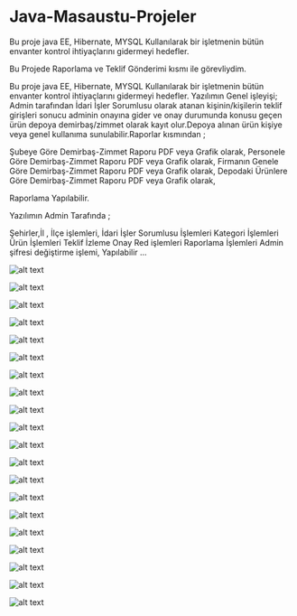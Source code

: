 # Java-Masaustu-Projeler

Bu proje java EE, Hibernate, MYSQL Kullanılarak bir işletmenin bütün envanter kontrol ihtiyaçlarını gidermeyi hedefler.

Bu Projede Raporlama ve Teklif Gönderimi kısmı ile görevliydim.

Bu proje java EE, Hibernate, MYSQL Kullanılarak bir işletmenin bütün envanter kontrol ihtiyaçlarını gidermeyi hedefler.
Yazılımın Genel işleyişi;
Admin tarafından İdari İşler Sorumlusu olarak atanan kişinin/kişilerin teklif girişleri sonucu adminin onayına gider ve onay durumunda konusu geçen ürün depoya demirbaş/zimmet olarak kayıt olur.Depoya alınan ürün kişiye veya genel kullanıma sunulabilir.Raporlar kısmından ;

Şubeye Göre Demirbaş-Zimmet Raporu PDF veya Grafik olarak,
Personele Göre Demirbaş-Zimmet Raporu PDF veya Grafik olarak,
Firmanın Genele Göre Demirbaş-Zimmet Raporu PDF veya Grafik olarak,
Depodaki Ürünlere Göre Demirbaş-Zimmet Raporu PDF veya Grafik olarak,

Raporlama Yapılabilir.

Yazılımın Admin Tarafında ;

Şehirler,İl , İlçe işlemleri,
İdari İşler Sorumlusu İşlemleri
Kategori İşlemleri
Ürün İşlemleri
Teklif İzleme Onay Red işlemleri
Raporlama İşlemleri
Admin şifresi değiştirme işlemi,
Yapılabilir ...


![alt text](Ekran_Goruntuleri/1.jpg "Project Photo 1")

![alt text](Ekran_Goruntuleri/2.jpg "Project Photo 2")

![alt text](Ekran_Goruntuleri/3.jpg "Project Photo 3")

![alt text](Ekran_Goruntuleri/4.jpg "Project Photo 4")

![alt text](Ekran_Goruntuleri/5.jpg "Project Photo 5")

![alt text](Ekran_Goruntuleri/6.jpg "Project Photo 6")

![alt text](Ekran_Goruntuleri/7.jpg "Project Photo 7")

![alt text](Ekran_Goruntuleri/8.jpg "Project Photo 8")

![alt text](Ekran_Goruntuleri/9.jpg "Project Photo 9")

![alt text](Ekran_Goruntuleri/10.jpg "Project Photo 10")

![alt text](Ekran_Goruntuleri/11.jpg "Project Photo 11")

![alt text](Ekran_Goruntuleri/12.jpg "Project Photo 12")

![alt text](Ekran_Goruntuleri/13.jpg "Project Photo 13")

![alt text](Ekran_Goruntuleri/14.jpg "Project Photo 14")

![alt text](Ekran_Goruntuleri/15.jpg "Project Photo 15")

![alt text](Ekran_Goruntuleri/16.jpg "Project Photo 16")

![alt text](Ekran_Goruntuleri/17.jpg "Project Photo 17")

![alt text](Ekran_Goruntuleri/18.jpg "Project Photo 18")

![alt text](Ekran_Goruntuleri/19.jpg "Project Photo 19")

![alt text](Ekran_Goruntuleri/20.jpg "Project Photo 20")

